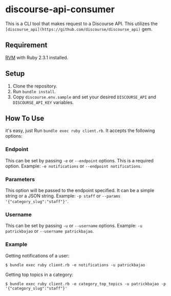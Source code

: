 # discourse-api-consumer

This is a CLI tool that makes request to a Discourse API. This utilizes the `[discourse_api](https://github.com/discourse/discourse_api)` gem.

## Requirement

[RVM](https://rvm.io/) with Ruby 2.3.1 installed.

## Setup

1. Clone the repository.
2. Run `bundle install`.
3. Copy `discourse.env.sample` and set your desired `DISCOURSE_API` and `DISCOURSE_API_KEY` variables.

## How To Use

it's easy, just Run `bundle exec ruby client.rb`. It accepts the following options:

### Endpoint

This can be set by passing `-e` or `--endpoint` options. This is a required option. Example: `-e notifications` or `--endpoint notifications`.

### Parameters

This option will be passed to the endpoint specified. It can be a simple string or a JSON string. Example: `-p staff` or `--params '{"category_slug":"staff"}'`.

### Username

This can be set by passing `-u` or `--username` options. Example: `-u patrickbajao` or `--username patrickbajao`.

### Example

Getting notifications of a user:

`$ bundle exec ruby client.rb -e notifications -u patrickbajao`

Getting top topics in a category:

`$ bundle exec ruby client.rb -e category_top_topics -u patrickbajao -p '{"category_slug":"staff"}'`
